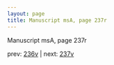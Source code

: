 ```yaml
---
layout: page
title: Manuscript msA, page 237r
---
```


Manuscript msA, page 237r

prev:  [236v](../236v) | next:  [237v](../237v)